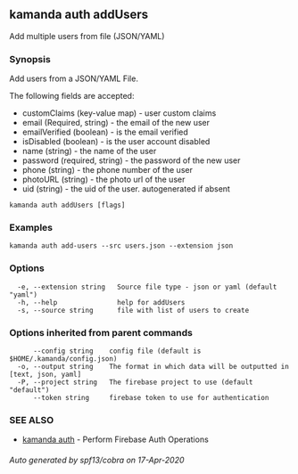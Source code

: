## kamanda auth addUsers

Add multiple users from file (JSON/YAML)

### Synopsis

Add users from a JSON/YAML File. 
	
The following fields are accepted:	
- customClaims (key-value map) - user custom claims		
- email (Required, string) - the email of the new user
- emailVerified (boolean) - is the email verified
- isDisabled (boolean) - is the user account disabled
- name (string) - the name of the user
- password (required, string) - the password of the new user
- phone (string) - the phone number of the user
- photoURL (string) - the photo url of the user
- uid (string) - the uid of the user. autogenerated if absent
	

```
kamanda auth addUsers [flags]
```

### Examples

```
kamanda auth add-users --src users.json --extension json
```

### Options

```
  -e, --extension string   Source file type - json or yaml (default "yaml")
  -h, --help               help for addUsers
  -s, --source string      file with list of users to create
```

### Options inherited from parent commands

```
      --config string    config file (default is $HOME/.kamanda/config.json)
  -o, --output string    The format in which data will be outputted in [text, json, yaml]
  -P, --project string   The firebase project to use (default "default")
      --token string     firebase token to use for authentication
```

### SEE ALSO

* [kamanda auth](kamanda_auth.md)	 - Perform Firebase Auth Operations

###### Auto generated by spf13/cobra on 17-Apr-2020
